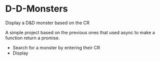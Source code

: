 # D-D-Monsters
Display a D&amp;D monster based on the CR

A simple project based on the previous ones that used async to make a function return a promise.

- Search for a monster by entering their CR
- Display
